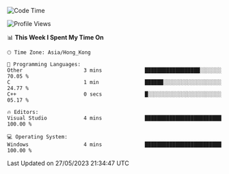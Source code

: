 <!--START_SECTION:waka-->
![Code Time](http://img.shields.io/badge/Code%20Time-58%20hrs%2027%20mins-blue)

![Profile Views](http://img.shields.io/badge/Profile%20Views-0-blue)

📊 **This Week I Spent My Time On** 

```text
🕑︎ Time Zone: Asia/Hong_Kong

💬 Programming Languages: 
Other                    3 mins              ██████████████████░░░░░░░   70.05 % 
C                        1 min               ██████░░░░░░░░░░░░░░░░░░░   24.77 % 
C++                      0 secs              █░░░░░░░░░░░░░░░░░░░░░░░░   05.17 % 

🔥 Editors: 
Visual Studio            4 mins              █████████████████████████   100.00 % 

💻 Operating System: 
Windows                  4 mins              █████████████████████████   100.00 % 
```


 Last Updated on 27/05/2023 21:34:47 UTC
<!--END_SECTION:waka-->
